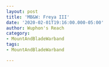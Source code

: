 ```yaml
---
layout: post
title: 'MB&W: Freya III'
date: '2020-02-01T19:16:00.000-05:00'
author: Wuphon's Reach
category:
- MountAndBladeWarband
tags:
- MountAndBladeWarband

---
```


